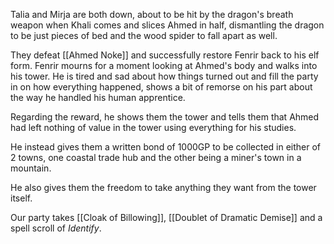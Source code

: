 Talia and Mirja are both down, about to be hit by the dragon's breath weapon when
Khali comes and slices Ahmed in half, dismantling the dragon to be just pieces of bed and the wood spider to fall apart as well.

They defeat [[Ahmed Noke]] and successfully restore Fenrir back to his elf form.
Fenrir mourns for a moment looking at Ahmed's body and walks into his tower. He is tired and sad about how things turned out and fill the party in on how everything happened, shows a bit of remorse on his part about the way he handled his human apprentice.

Regarding the reward, he shows them the tower and tells them that Ahmed had left nothing of value in the tower using everything for his studies.

He instead gives them a written bond of 1000GP to be collected in either of 2 towns, one coastal trade hub and the other being a miner's town in a mountain.

He also gives them the freedom to take anything they want from the tower itself.

Our party takes [[Cloak of Billowing]], [[Doublet of Dramatic Demise]] and a spell scroll of *Identify*.